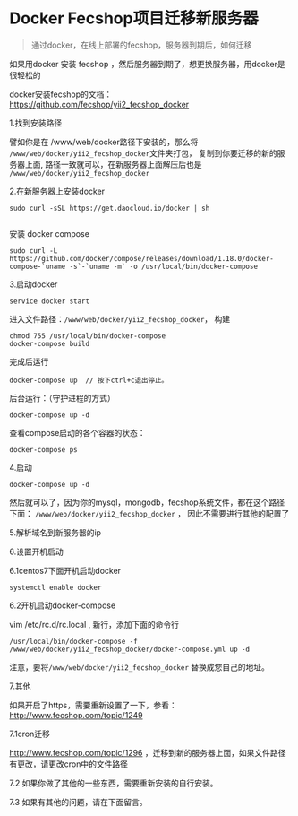 Docker Fecshop项目迁移新服务器
=======================

> 通过docker，在线上部署的fecshop，服务器到期后，如何迁移


如果用docker 安装 fecshop ，然后服务器到期了，想更换服务器，用docker是很轻松的

docker安装fecshop的文档：https://github.com/fecshop/yii2_fecshop_docker

1.找到安装路径


譬如你是在 /www/web/docker路径下安装的，那么将 `/www/web/docker/yii2_fecshop_docker`文件夹打包，
复制到你要迁移的新的服务器上面, 路径一致就可以，在新服务器上面解压后也是 `/www/web/docker/yii2_fecshop_docker`

2.在新服务器上安装docker

```
sudo curl -sSL https://get.daocloud.io/docker | sh


```

安装 docker compose

```
sudo curl -L https://github.com/docker/compose/releases/download/1.18.0/docker-compose-`uname -s`-`uname -m` -o /usr/local/bin/docker-compose
```


3.启动docker

```
service docker start

```


进入文件路径：`/www/web/docker/yii2_fecshop_docker`， 构建

```
chmod 755 /usr/local/bin/docker-compose
docker-compose build
```

完成后运行

```
docker-compose up  // 按下ctrl+c退出停止。
```

后台运行：（守护进程的方式）

```
docker-compose up -d
```

查看compose启动的各个容器的状态：

```
docker-compose ps
```

4.启动

```
docker-compose up -d
```

然后就可以了，因为你的mysql，mongodb，fecshop系统文件，都在这个路径下面：
`/www/web/docker/yii2_fecshop_docker` ， 因此不需要进行其他的配置了

5.解析域名到新服务器的ip


6.设置开机启动

6.1centos7下面开机启动docker

```
systemctl enable docker
```

6.2开机启动docker-compose

vim /etc/rc.d/rc.local , 新行，添加下面的命令行

```
/usr/local/bin/docker-compose -f /www/web/docker/yii2_fecshop_docker/docker-compose.yml up -d

```

注意，要将`/www/web/docker/yii2_fecshop_docker` 替换成您自己的地址。

7.其他

如果开启了https，需要重新设置了一下，参看：http://www.fecshop.com/topic/1249


7.1cron迁移

http://www.fecshop.com/topic/1296
，迁移到新的服务器上面，如果文件路径有更改，请更改cron中的文件路径

7.2 如果你做了其他的一些东西，需要重新安装的自行安装。

7.3 如果有其他的问题，请在下面留言。

























